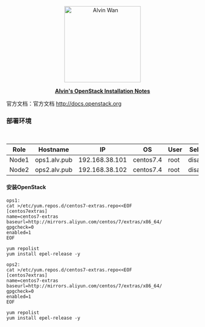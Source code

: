 
<p align='center'> <a href='https://github.com/alvinwancn' target="_blank"> <img src='https://github.com/AlvinWanCN/life-record/raw/master/images/etlucency.png' alt='Alvin Wan' width=200></a></p>
<p align=center><b><u>Alvin's OpenStack Installation Notes</u></b></p>

官方文档：官方文档 http://docs.openstack.org </br>

### 部署环境
<html>
<table>
    <thead>
        <th>Role</th>
        <th>Hostname</th>
        <th>IP</th>
        <th>OS</th>
        <th>User</th>
        <th>Selinux</th>
        <th>Firewalld</th>
    </thead>
    <tr>
        <td>Node1</td>
        <td>ops1.alv.pub</td>
        <td>192.168.38.101</td>
        <td>centos7.4</td>
        <td>root</td>
        <td>disabled</td>
        <td>disabled</td>
    </tr>
    <tr>
        <td>Node2</td>
        <td>ops2.alv.pub</td>
        <td>192.168.38.102</td>
        <td>centos7.4</td>
         <td>root</td>
        <td>disabled</td>
        <td>disabled</td>
    </tr>
</table>
 </html>


#### 安装OpenStack
```
ops1:
cat >/etc/yum.repos.d/centos7-extras.repo<<EOF
[centos7extras]
name=centos7-extras
baseurl=http://mirrors.aliyun.com/centos/7/extras/x86_64/
gpgcheck=0
enabled=1
EOF

yum repolist
yum install epel-release -y

ops2:
cat >/etc/yum.repos.d/centos7-extras.repo<<EOF
[centos7extras]
name=centos7-extras
baseurl=http://mirrors.aliyun.com/centos/7/extras/x86_64/
gpgcheck=0
enabled=1
EOF

yum repolist
yum install epel-release -y

